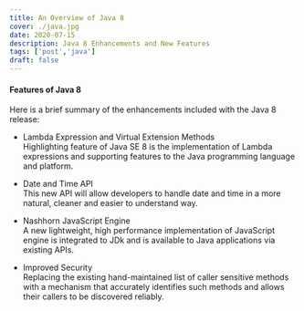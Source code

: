 ```yaml
---
title: An Overview of Java 8
cover: ./java.jpg
date: 2020-07-15
description: Java 8 Enhancements and New Features
tags: ['post','java']
draft: false
---
```


#### Features of Java 8

Here is a brief summary of the enhancements included with the Java 8 release:

- Lambda Expression and Virtual Extension Methods   
  Highlighting feature of Java SE 8 is the implementation of Lambda expressions and supporting features to the Java programming language and platform.

- Date and Time API    
  This new API will allow developers to handle date and time in a more natural, cleaner and easier to understand way.

- Nashhorn JavaScript Engine  
  A new lightweight, high performance implementation of JavaScript engine is integrated to JDk and is available to Java applications via existing APIs.

- Improved Security  
  Replacing the existing hand-maintained list of caller sensitive methods with a mechanism that accurately identifies such methods and allows their callers to be discovered reliably.
